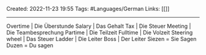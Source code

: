 Created: 2022-11-23 19:55
Tags: #Languages/German 
Links: [[]]
___

Overtime | Die Überstunde
Salary | Das Gehalt
Tax | Die Steuer
Meeting | Die Teambesprechung
Partime | Die Teilzeit
Fulltime | Die Volzeit
Steering wheel | Das Steuer
Ladder | Die Leiter
Boss | Der Leiter
Siezen = Sie Sagen
Duzen = Du sagen
